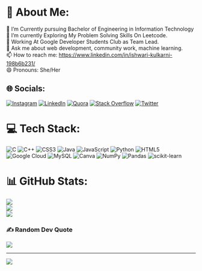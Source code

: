 # 💫 About Me:
🔭 I’m Currently pursuing Bachelor of Engineering in Information Technology<br>🌱 I’m currently Exploring My Problem Solving Skills On Leetcode.<br>🤔 Working At Google Developer Students Club as Team Lead.<br>💬 Ask me about web development, community work, machine learning.<br>📫 How to reach me: https://www.linkedin.com/in/ishwari-kulkarni-198b6b231/<br>😄 Pronouns: She/Her


## 🌐 Socials:
[![Instagram](https://img.shields.io/badge/Instagram-%23E4405F.svg?logo=Instagram&logoColor=white)](https://instagram.com/ishwari__23) [![LinkedIn](https://img.shields.io/badge/LinkedIn-%230077B5.svg?logo=linkedin&logoColor=white)](https://linkedin.com/in/ishwari-kulkarni-198b6b231) [![Quora](https://img.shields.io/badge/Quora-%23B92B27.svg?logo=Quora&logoColor=white)](https://quora.com/profile/Ishwari-Kulkarni-17) [![Stack Overflow](https://img.shields.io/badge/-Stackoverflow-FE7A16?logo=stack-overflow&logoColor=white)](https://stackoverflow.com/users/17014103) [![Twitter](https://img.shields.io/badge/Twitter-%231DA1F2.svg?logo=Twitter&logoColor=white)](https://twitter.com/geeky_ish_23) 

# 💻 Tech Stack:
![C](https://img.shields.io/badge/c-%2300599C.svg?style=for-the-badge&logo=c&logoColor=white) ![C++](https://img.shields.io/badge/c++-%2300599C.svg?style=for-the-badge&logo=c%2B%2B&logoColor=white) ![CSS3](https://img.shields.io/badge/css3-%231572B6.svg?style=for-the-badge&logo=css3&logoColor=white) ![Java](https://img.shields.io/badge/java-%23ED8B00.svg?style=for-the-badge&logo=java&logoColor=white) ![JavaScript](https://img.shields.io/badge/javascript-%23323330.svg?style=for-the-badge&logo=javascript&logoColor=%23F7DF1E) ![Python](https://img.shields.io/badge/python-3670A0?style=for-the-badge&logo=python&logoColor=ffdd54) ![HTML5](https://img.shields.io/badge/html5-%23E34F26.svg?style=for-the-badge&logo=html5&logoColor=white) ![Google Cloud](https://img.shields.io/badge/Google%20Cloud-%234285F4.svg?style=for-the-badge&logo=google-cloud&logoColor=white) ![MySQL](https://img.shields.io/badge/mysql-%2300f.svg?style=for-the-badge&logo=mysql&logoColor=white) ![Canva](https://img.shields.io/badge/Canva-%2300C4CC.svg?style=for-the-badge&logo=Canva&logoColor=white) ![NumPy](https://img.shields.io/badge/numpy-%23013243.svg?style=for-the-badge&logo=numpy&logoColor=white) ![Pandas](https://img.shields.io/badge/pandas-%23150458.svg?style=for-the-badge&logo=pandas&logoColor=white) ![scikit-learn](https://img.shields.io/badge/scikit--learn-%23F7931E.svg?style=for-the-badge&logo=scikit-learn&logoColor=white)
# 📊 GitHub Stats:
![](https://github-readme-stats.vercel.app/api?username=geekyish&theme=dark&hide_border=false&include_all_commits=false&count_private=false)<br/>
![](https://github-readme-streak-stats.herokuapp.com/?user=geekyish&theme=dark&hide_border=false)<br/>
![](https://github-readme-stats.vercel.app/api/top-langs/?username=geekyish&theme=dark&hide_border=false&include_all_commits=false&count_private=false&layout=compact)

### ✍️ Random Dev Quote
![](https://quotes-github-readme.vercel.app/api?type=horizontal&theme=radical)

---
[![](https://visitcount.itsvg.in/api?id=geekyish&icon=0&color=0)](https://visitcount.itsvg.in)

